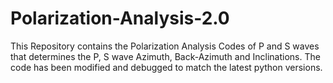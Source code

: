 # Polarization-Analysis-2.0
This Repository contains the Polarization Analysis Codes of P and S waves that determines the P, S wave Azimuth, Back-Azimuth and Inclinations. The code has been modified and debugged to match the latest python versions.
